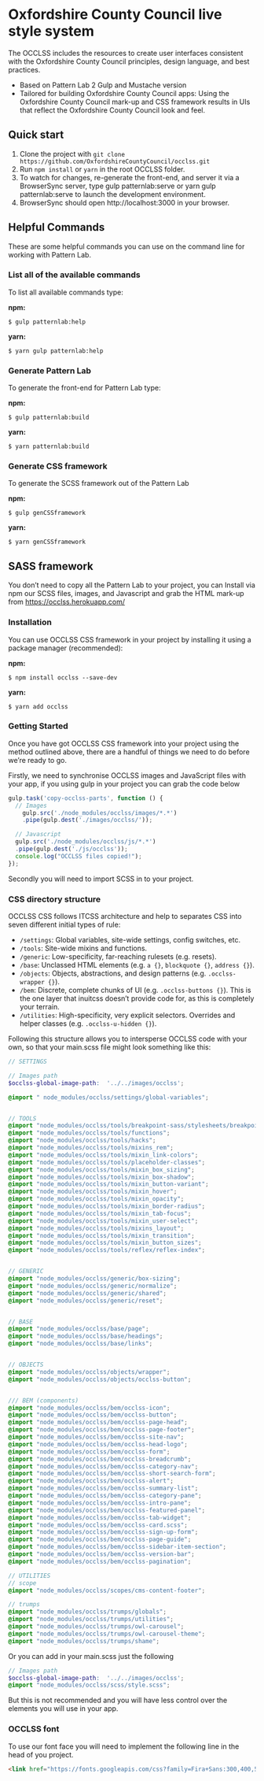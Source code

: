 # Oxfordshire County Council live style system


The OCCLSS includes the resources to create user interfaces consistent with the Oxfordshire County Council principles, design language, and best practices.

* Based on Pattern Lab 2 Gulp and Mustache version
* Tailored for building Oxfordshire County Council apps: Using the Oxfordshire County Council mark-up and CSS framework results in UIs that reflect the Oxfordshire County Council look and feel.



## Quick start

1. Clone the project with `git clone https://github.com/OxfordshireCountyCouncil/occlss.git`
2. Run `npm install` or `yarn` in the root OCCLSS folder.
3. To watch for changes, re-generate the front-end, and server it via a BrowserSync server,  type gulp patternlab:serve or yarn gulp patternlab:serve  to launch the development environment.
4. BrowserSync should open http://localhost:3000 in your browser.


## Helpful Commands

These are some helpful commands you can use on the command line for working with Pattern Lab.


### List all of the available commands

To list all available commands type:

**npm:**

```
$ gulp patternlab:help
```

**yarn:**

```
$ yarn gulp patternlab:help
```


### Generate Pattern Lab

To generate the front-end for Pattern Lab type:

**npm:**

```
$ gulp patternlab:build
```

**yarn:**

```
$ yarn patternlab:build
```
    

### Generate CSS framework

To generate the SCSS framework out of the Pattern Lab

**npm:**

```
$ gulp genCSSframework 
```

**yarn:**

```
$ yarn genCSSframework
```


## SASS framework

You don’t need to copy all the Pattern Lab to your project, you can Install via npm our SCSS files, images, and Javascript and grab the HTML mark-up from https://occlss.herokuapp.com/

### Installation

You can use OCCLSS CSS framework in your project by installing it using a package manager (recommended):

**npm:**

```
$ npm install occlss --save-dev
```

**yarn:**

```
$ yarn add occlss
```

### Getting Started

Once you have got OCCLSS CSS framework into your project using the method outlined above, there are a handful of things we need to do before we’re ready to go.

Firstly, we need to synchronise OCCLSS images and JavaScript files with your app, if you using gulp in your project you can grab the code below


```js
gulp.task('copy-occlss-parts', function () {
  // Images
    gulp.src('./node_modules/occlss/images/*.*')
    .pipe(gulp.dest('./images/occlss/'));

  // Javascript
  gulp.src('./node_modules/occlss/js/*.*')
  .pipe(gulp.dest('./js/occlss'));
  console.log("OCCLSS files copied!");
});
```

Secondly you will need to import SCSS in to your project.

### CSS directory structure

OCCLSS CSS follows ITCSS architecture and help to separates CSS into seven different initial types of rule:

* `/settings`: Global variables, site-wide settings, config switches, etc.
* `/tools`: Site-wide mixins and functions.
* `/generic`: Low-specificity, far-reaching rulesets (e.g. resets).
* `/base`: Unclassed HTML elements (e.g. `a {}`, `blockquote {}`, `address {}`).
* `/objects`: Objects, abstractions, and design patterns (e.g. `.occlss-wrapper {}`).
* `/bem`: Discrete, complete chunks of UI (e.g. `.occlss-buttons {}`). This is the one layer that inuitcss doesn’t provide code for, as this is completely your terrain.
* `/utilities`: High-specificity, very explicit selectors. Overrides and helper classes (e.g. `.occlss-u-hidden {}`).


Following this structure allows you to intersperse OCCLSS code with your own, so that your main.scss file might look something like this:

```scss
// SETTINGS

// Images path
$occlss-global-image-path:  '../../images/occlss';

@import " node_modules/occlss/settings/global-variables";


// TOOLS
@import "node_modules/occlss/tools/breakpoint-sass/stylesheets/breakpoint";
@import "node_modules/occlss/tools/functions";
@import "node_modules/occlss/tools/hacks";
@import "node_modules/occlss/tools/mixins_rem";
@import "node_modules/occlss/tools/mixin_link-colors";
@import "node_modules/occlss/tools/placeholder-classes";
@import "node_modules/occlss/tools/mixin_box_sizing";
@import "node_modules/occlss/tools/mixin_box-shadow";
@import "node_modules/occlss/tools/mixin_button-variant";
@import "node_modules/occlss/tools/mixin_hover";
@import "node_modules/occlss/tools/mixin_opacity";
@import "node_modules/occlss/tools/mixin_border-radius";
@import "node_modules/occlss/tools/mixin_tab-focus";
@import "node_modules/occlss/tools/mixin_user-select";
@import "node_modules/occlss/tools/mixins_layout";
@import "node_modules/occlss/tools/mixin_transition";
@import "node_modules/occlss/tools/mixin_button_sizes";
@import "node_modules/occlss/tools/reflex/reflex-index";


// GENERIC
@import "node_modules/occlss/generic/box-sizing";
@import "node_modules/occlss/generic/normalize";
@import "node_modules/occlss/generic/shared";
@import "node_modules/occlss/generic/reset";


// BASE
@import "node_modules/occlss/base/page";
@import "node_modules/occlss/base/headings";
@import "node_modules/occlss/base/links";


// OBJECTS
@import "node_modules/occlss/objects/wrapper";
@import "node_modules/occlss/objects/occlss-button";


/// BEM (components)
@import "node_modules/occlss/bem/occlss-icon";
@import "node_modules/occlss/bem/occlss-button";
@import "node_modules/occlss/bem/occlss-page-head";
@import "node_modules/occlss/bem/occlss-page-footer";
@import "node_modules/occlss/bem/occlss-site-nav";
@import "node_modules/occlss/bem/occlss-head-logo";
@import "node_modules/occlss/bem/occlss-form";
@import "node_modules/occlss/bem/occlss-breadcrumb";
@import "node_modules/occlss/bem/occlss-category-nav";
@import "node_modules/occlss/bem/occlss-short-search-form";
@import "node_modules/occlss/bem/occlss-alert";
@import "node_modules/occlss/bem/occlss-summary-list";
@import "node_modules/occlss/bem/occlss-category-pane";
@import "node_modules/occlss/bem/occlss-intro-pane";
@import "node_modules/occlss/bem/occlss-featured-panel";
@import "node_modules/occlss/bem/occlss-tab-widget";
@import "node_modules/occlss/bem/occlss-card.scss";
@import "node_modules/occlss/bem/occlss-sign-up-form";
@import "node_modules/occlss/bem/occlss-page-guide";
@import "node_modules/occlss/bem/occlss-sidebar-item-section";
@import "node_modules/occlss/bem/occlss-version-bar";
@import "node_modules/occlss/bem/occlss-pagination";

// UTILITIES
// scope
@import "node_modules/occlss/scopes/cms-content-footer";

// trumps
@import "node_modules/occlss/trumps/globals";
@import "node_modules/occlss/trumps/utilities";
@import "node_modules/occlss/trumps/owl-carousel";
@import "node_modules/occlss/trumps/owl-carousel-theme";
@import "node_modules/occlss/trumps/shame";
```

Or you can add in your main.scss just the following

```scss
// Images path
$occlss-global-image-path:  '../../images/occlss';
@import "node_modules/occlss/scss/style.scss";
```

But this is not recommended and you will have less control over the elements you will use in your app.

### OCCLSS font 

To use our font face you will need to implement the following line in the head of you project.

```html
<link href="https://fonts.googleapis.com/css?family=Fira+Sans:300,400,500,600,700,900|Open+Sans:300,400,600,700" rel="stylesheet">
```